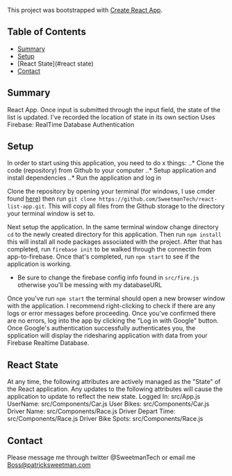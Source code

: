 This project was bootstrapped with [Create React App](https://github.com/facebookincubator/create-react-app).

## Table of Contents

- [Summary](#summary)
- [Setup](#setup)
- [React State](#react state)
- [Contact](#contact)

## Summary

React App. Once input is submitted through the input field, the state of the list is updated.
I've recorded the location of state in its own section
Uses Firebase:
  RealTime Database
  Authentication

## Setup
In order to start using this application, you need to do x things:
..* Clone the code (repository) from Github to your computer
..* Setup application and install dependencies
..* Run the application and log in

Clone the repository by opening your terminal (for windows, I use cmder found [here](http://cmder.net/)) then run `git clone https://github.com/SweetmanTech/react-list-app.git`. This will copy all files from the Github storage to the directory your terminal window is set to.

Next setup the application. In the same terminal window change directory `cd` to the newly created directory for this application. Then run `npm install` this will install all node packages associated with the project. After that has completed, run `firebase init` to be walked through the connectin from app-to-firebase. Once that's completed, run `npm start` to see if the application is working.
* Be sure to change the firebase config info found in `src/fire.js` otherwise you'll be messing with my databaseURL

Once you've run `npm start` the terminal should open a new browser window with the application. I recommend right-clicking to check if there are any logs or error messages before proceeding. Once you've confirmed there are no errors, log into the app by clicking the "Log in with Google" button. Once Google's authentication successfully authenticates you, the spplication will display the ridesharing application with data from your Firebase Realtime Database.

## React State
At any time, the following attributes are actively managed as the "State" of the React application. Any updates to the following attributes will cause the application to update to reflect the new state.
Logged In: src/App.js
UserName: src/Components/Car.js
User Bikes: src/Components/Car.js
Driver Name: src/Components/Race.js
Driver Depart Time: src/Components/Race.js
Driver Bike Spots: src/Components/Race.js

## Contact

Please message me through twitter @SweetmanTech or email me Boss@patricksweetman.com
